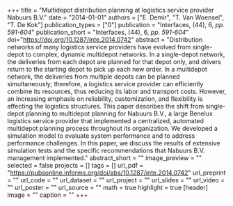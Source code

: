 +++
title = "Multidepot distribution planning at logistics service provider Nabuurs B.V."
date = "2014-01-01"
authors = ["E. Demir", "T. Van Woensel", "T. De Kok"]
publication_types = ["0"]
publication = "Interfaces, (44), 6, _pp. 591-604_"
publication_short = "Interfaces, (44), 6, _pp. 591-604_"
doi="https://doi.org/10.1287/inte.2014.0742"
abstract = "Distribution networks of many logistics service providers have evolved from single-depot to complex, dynamic multidepot networks. In a single-depot network, the deliveries from each depot are planned for that depot only, and drivers return to the starting depot to pick up each new order. In a multidepot network, the deliveries from multiple depots can be planned simultaneously; therefore, a logistics service provider can efficiently combine its resources, thus reducing its labor and transport costs. However, an increasing emphasis on reliability, customization, and flexibility is affecting the logistics structures. This paper describes the shift from single-depot planning to multidepot planning for Nabuurs B.V., a large Benelux logistics service provider that implemented a centralized, automated multidepot planning process throughout its organization. We developed a simulation model to evaluate system performance and to address performance challenges. In this paper, we discuss the results of extensive simulation tests and the specific recommendations that Nabuurs B.V. management implemented."
abstract_short = ""
image_preview = ""
selected = false
projects = []
tags = []
url_pdf = "https://pubsonline.informs.org/doi/abs/10.1287/inte.2014.0742"
url_preprint = ""
url_code = ""
url_dataset = ""
url_project = ""
url_slides = ""
url_video = ""
url_poster = ""
url_source = ""
math = true
highlight = true
[header]
image = ""
caption = ""
+++

